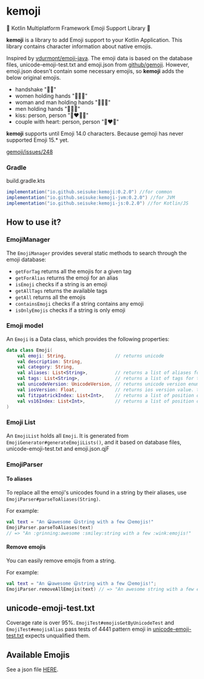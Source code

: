 # kemoji

🛟 Kotlin Multiplatform Framework Emoji Support Library 🛟

**kemoji** is a library to add Emoji support to your Kotlin Application.
This library contains character information about native emojis.

Inspired by [vdurmont/emoji-java](https://github.com/vdurmont/emoji-java).
The emoji data is based on the database files, unicode-emoji-test.txt and emoji.json from [github/gemoji](https://github.com/github/gemoji).
However, emoji.json doesn't contain some necessary emojis, so **kemoji** adds the below original emojis.

- handshake "🫱‍🫲"
- women holding hands "👩‍🤝‍👩"
- woman and man holding hands "👩‍🤝‍👨"
- men holding hands "👨‍🤝‍👨"
- kiss: person, person "🧑‍❤️‍💋‍🧑"
- couple with heart: person, person "🧑‍❤️‍🧑"

**kemoji** supports until Emoji 14.0 characters. Because gemoji has never supported Emoji 15.* yet.

[gemoji/issues/248](https://github.com/github/gemoji/issues/248)

### Gradle 

build.gradle.kts
```gradle
implementation("io.github.seisuke:kemoji:0.2.0") //for common
implementation("io.github.seisuke:kemoji-jvm:0.2.0") //for JVM
implementation("io.github.seisuke:kemoji-js:0.2.0") //for Kotlin/JS
```
## How to use it?

### EmojiManager

The `EmojiManager` provides several static methods to search through the emoji database:

- `getForTag` returns all the emojis for a given tag
- `getForAlias` returns the emoji for an alias
- `isEmoji` checks if a string is an emoji
- `getAllTags` returns the available tags
- `getAll` returns all the emojis
- `containsEmoji` checks if a string contains any emoji
- `isOnlyEmojis` checks if a string is only emoji

### Emoji model

An `Emoji` is a Data class, which provides the following properties:

```kotlin
data class Emoji(
    val emoji: String,                  // returns unicode
    val description: String,
    val category: String,
    val aliases: List<String>,          // returns a list of aliases for this emoji
    val tags: List<String>,             // returns a list of tags for this emoji
    val unicodeVersion: UnicodeVersion, // returns unicode version enum. this emoji is supported since this versin.
    val iosVersion: Float,              // returns ios version value. this emoji is supported since this versin.
    val fitzpatrickIndex: List<Int>,    // returns a list of position of fitzpatrick codepoints.
    val vs16Index: List<Int>,           // returns a list of position of vs16 codepoints.
)
```

### Emoji List

An `EmojiList` holds all `Emoji`. It is generated from `EmojiGenerator#generateEmojiLists()`, and it based on database files, unicode-emoji-test.txt and emoji.json.qjF

### EmojiParser

#### To aliases

To replace all the emoji's unicodes found in a string by their aliases, use `EmojiParser#parseToAliases(String)`.

For example:

```kotlin
val text = "An 😀awesome 😃string with a few 😉emojis!"
EmojiParser.parseToAliases(text) 
// => "An :grinning:awesome :smiley:string with a few :wink:emojis!"
```
#### Remove emojis

You can easily remove emojis from a string.

For example:

```kotlin
val text = "An 😀awesome 😃string with a few 😉emojis!";
EmojiParser.removeAllEmojis(text) // => "An awesome string with a few emojis!"
```

## unicode-emoji-test.txt
Coverage rate is over 95%.
`EmojiTest#emojisGetByUnicodeTest` and `EmojiTest#emojisAlias` pass tests of 4441 pattern emoji in [unicode-emoji-test.txt](./emojiListGenerator/src/main/resources/unicode-emoji-test.txt) expects unqualified them.

## Available Emojis

See a json file [HERE](./emojiListGenerator/src/main/resources/emoji.json).
